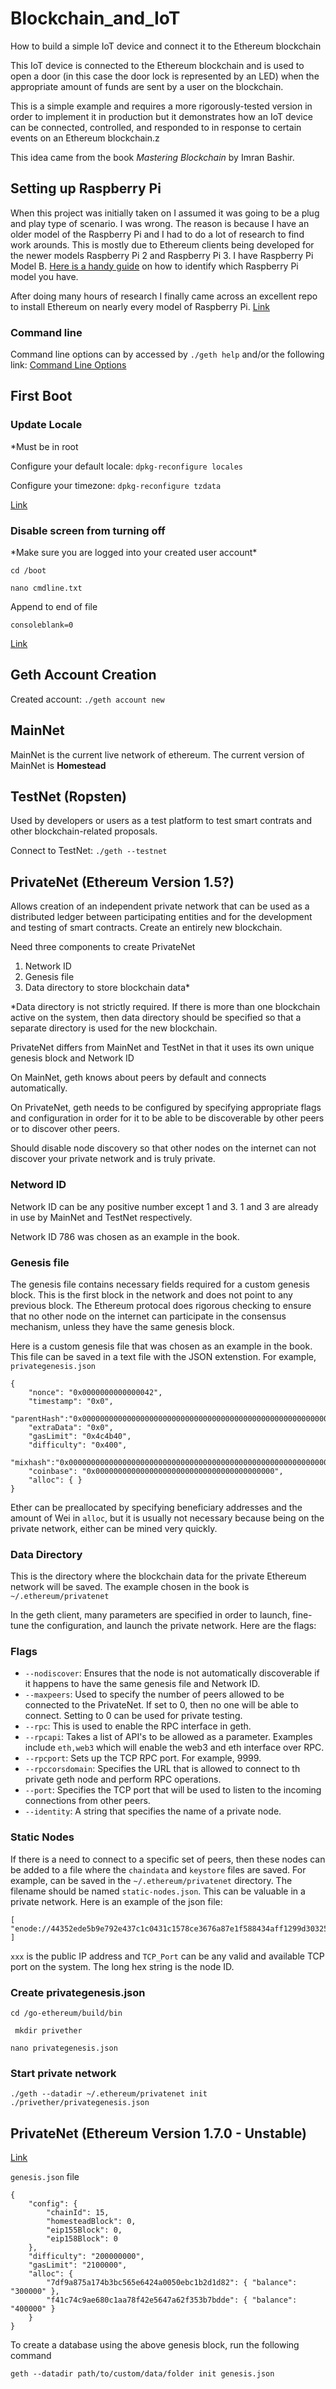 # Blockchain_and_IoT
How to build a simple IoT device and connect it to the Ethereum blockchain

This IoT device is connected to the Ethereum blockchain and is used to open a door (in this case the door lock is represented by an LED) when the appropriate amount of funds are sent by a user on the blockchain. 

This is a simple example and requires a more rigorously-tested version in order to implement it in production but it demonstrates how an IoT device can be connected, controlled, and responded to in response to certain events on an Ethereum blockchain.z

This idea came from the book *Mastering Blockchain* by Imran Bashir.

## Setting up Raspberry Pi
When this project was initially taken on I assumed it was going to be a plug and play type of scenario. I was wrong. The reason is because I have an older model of the Raspberry Pi and I had to do a lot of research to find work arounds. This is mostly due to Ethereum clients being developed for the newer models Raspberry Pi 2 and Raspberry Pi 3. I have Raspberry Pi Model B. [Here is a handy guide](https://www.element14.com/community/community/raspberry-pi/blog/2016/11/21/how-to-identify-which-model-of-the-raspberry-pi-you-have) on how to identify which Raspberry Pi model you have.

After doing many hours of research I finally came across an excellent repo to install Ethereum on nearly every model of Raspberry Pi. [Link](https://github.com/EthEmbedded/Raspi-Eth-Install)

### Command line
Command line options can by accessed by `./geth help` and/or the following link: [Command Line Options](https://github.com/ethereum/go-ethereum/wiki/Command-Line-Options)

## First Boot
### Update Locale
\*Must be in root

Configure your default locale: `dpkg-reconfigure locales`

Configure your timezone: `dpkg-reconfigure tzdata`

[Link](https://github.com/debian-pi/raspbian-ua-netinst)

### Disable screen from turning off
\*Make sure you are logged into your created user account\*

`cd /boot`

`nano cmdline.txt`

Append to end of file

`consoleblank=0`

[Link](https://raspberrypi.stackexchange.com/a/61080)

## Geth Account Creation
Created account: `./geth account new`

## MainNet
MainNet is the current live network of ethereum. The current version of MainNet is __Homestead__

## TestNet (Ropsten)
Used by developers or users as a test platform to test smart contrats and other blockchain-related proposals.

Connect to TestNet: `./geth --testnet`

## PrivateNet (Ethereum Version 1.5?)
Allows creation of an independent private network that can be used as a distributed ledger between participating entities and for the development and testing of smart contracts. Create an entirely new blockchain.

Need three components to create PrivateNet
1. Network ID
2. Genesis file
3. Data directory to store blockchain data\*

\*Data directory is not strictly required. If there is more than one blockchain active on the system, then data directory should be specified so that a separate directory is used for the new blockchain.

PrivateNet differs from MainNet and TestNet in that it uses its own unique genesis block and Network ID

On MainNet, geth knows about peers by default and connects automatically.

On PrivateNet, geth needs to be configured by specifying appropriate flags and configuration in order for it to be able to be discoverable by other peers or to discover other peers.

Should disable node discovery so that other nodes on the internet can not discover your private network and is truly private.

### Netword ID
Network ID can be any positive number except 1 and 3. 1 and 3 are already in use by MainNet and TestNet respectively.

Network ID 786 was chosen as an example in the book.

### Genesis file
The genesis file contains necessary fields required for a custom genesis block. This is the first block in the network and does not point to any previous block. The Ethereum protocal does rigorous checking to ensure that no other node on the internet can participate in the consensus mechanism, unless they have the same genesis block.

Here is a custom genesis file that was chosen as an example in the book. This file can be saved in a text file with the JSON extenstion. For example, `privategenesis.json`
```
{
    "nonce": "0x0000000000000042",
    "timestamp": "0x0",
    "parentHash":"0x0000000000000000000000000000000000000000000000000000000000000000",
    "extraData": "0x0",
    "gasLimit": "0x4c4b40",
    "difficulty": "0x400",
    "mixhash":"0x0000000000000000000000000000000000000000000000000000000000000000",
    "coinbase": "0x0000000000000000000000000000000000000000",
    "alloc": { }
}
```
Ether can be preallocated by specifying beneficiary addresses and the amount of Wei in `alloc`, but it is usually not necessary because being on the private network, either can be mined very quickly.

### Data Directory
This is the directory where the blockchain data for the private Ethereum network will be saved. The example chosen in the book is `~/.ethereum/privatenet`

In the geth client, many parameters are specified in order to launch, fine-tune the configuration, and launch the private network. Here are the flags:

### Flags
* `--nodiscover`: Ensures that the node is not automatically discoverable if it happens to have the same genesis file and Network ID.
* `--maxpeers`: Used to specify the number of peers allowed to be connected to the PrivateNet. If set to 0, then no one will be able to connect. Setting to 0 can be used for private testing.
* `--rpc`: This is used to enable the RPC interface in geth.
* `--rpcapi`: Takes a list of API's to be allowed as a parameter. Examples include `eth,web3` which will enable the web3 and eth interface over RPC.
* `--rpcport`: Sets up the TCP RPC port. For example, 9999.
* `--rpccorsdomain`: Specifies the URL that is allowed to connect to th private geth node and perform RPC operations.
* `--port`: Specifies the TCP port that will be used to listen to the incoming connections from other peers.
* `--identity`: A string that specifies the name of a private node.

### Static Nodes
If there is a need to connect to a specific set of peers, then these nodes can be added to a file where the `chaindata` and `keystore` files are saved. For example, can be saved in the `~/.ethereum/privatenet` directory. The filename should be named `static-nodes.json`. This can be valuable in a private network. Here is an example of the json file:
```
[
"enode://44352ede5b9e792e437c1c0431c1578ce3676a87e1f588434aff1299d30325c233c8d426fc57a25380481c8a36fb3be2787375e932fb4885885f6452f6efa77f@xxx.xxx.xxx.xxx:TCP_PORT"
]
```
`xxx` is the public IP address and `TCP_Port` can be any valid and available TCP port on the system. The long hex string is the node ID.

### Create privategenesis.json
`cd /go-ethereum/build/bin`

` mkdir privether`

`nano privategenesis.json`
 
### Start private network
`./geth --datadir ~/.ethereum/privatenet init ./privether/privategenesis.json`

## PrivateNet (Ethereum Version 1.7.0 - Unstable)
[Link](https://github.com/ethereum/go-ethereum/wiki/Private-network)

`genesis.json` file
```
{
    "config": {
        "chainId": 15,
        "homesteadBlock": 0,
        "eip155Block": 0,
        "eip158Block": 0
    },
    "difficulty": "200000000",
    "gasLimit": "2100000",
    "alloc": {
        "7df9a875a174b3bc565e6424a0050ebc1b2d1d82": { "balance": "300000" },
        "f41c74c9ae680c1aa78f42e5647a62f353b7bdde": { "balance": "400000" }
    }
}
```

To create a database using the above genesis block, run the following command

`geth --datadir path/to/custom/data/folder init genesis.json`

